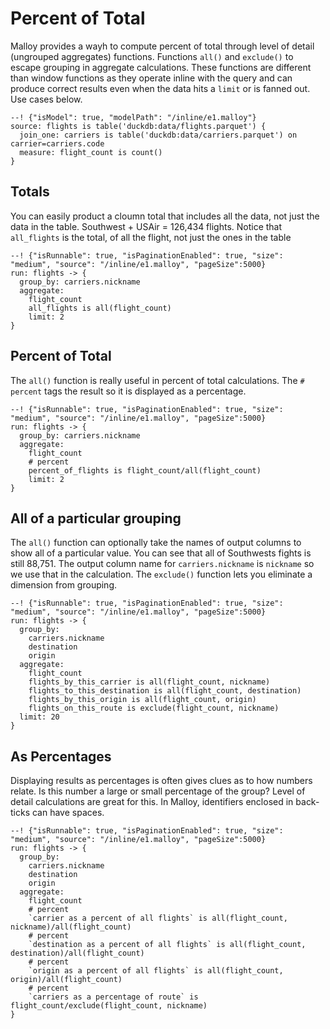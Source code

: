 # Percent of Total
Malloy provides a wayh to compute percent of total through level of detail (ungrouped aggregates) functions.  Functions `all()` and `exclude()` to escape grouping in aggregate calculations.  These functions are different than window functions as they operate inline with the query and can produce correct results even when the data hits a `limit` or is fanned out.  Use cases below.

```malloy
--! {"isModel": true, "modelPath": "/inline/e1.malloy"}
source: flights is table('duckdb:data/flights.parquet') {
  join_one: carriers is table('duckdb:data/carriers.parquet') on carrier=carriers.code
  measure: flight_count is count()
}
```
## Totals
You can easily product a cloumn total that includes all the data, not just the data in the table.  Southwest + USAir = 126,434 flights.  Notice that `all_flights` is the total, of all the flight, not just the ones in the table

```malloy
--! {"isRunnable": true, "isPaginationEnabled": true, "size": "medium", "source": "/inline/e1.malloy", "pageSize":5000}
run: flights -> {
  group_by: carriers.nickname
  aggregate: 
    flight_count
    all_flights is all(flight_count)
    limit: 2
}
```

## Percent of Total
The `all()` function is really useful in percent of total calculations.  The `# percent` tags the result so it is displayed as a percentage.

```malloy
--! {"isRunnable": true, "isPaginationEnabled": true, "size": "medium", "source": "/inline/e1.malloy", "pageSize":5000}
run: flights -> {
  group_by: carriers.nickname
  aggregate: 
    flight_count
    # percent
    percent_of_flights is flight_count/all(flight_count)
    limit: 2
}
```

## All of a particular grouping
The `all()` function can optionally take the names of output columns to show all of a particular value.  You can see that all of Southwests fights is still 88,751.  The output column name for `carriers.nickname` is `nickname` so we use that in the calculation.  The `exclude()` function lets you eliminate a dimension from grouping.

```malloy
--! {"isRunnable": true, "isPaginationEnabled": true, "size": "medium", "source": "/inline/e1.malloy", "pageSize":5000}
run: flights -> {
  group_by:
    carriers.nickname
    destination
    origin
  aggregate: 
    flight_count
    flights_by_this_carrier is all(flight_count, nickname)
    flights_to_this_destination is all(flight_count, destination)
    flights_by_this_origin is all(flight_count, origin)
    flights_on_this_route is exclude(flight_count, nickname)
  limit: 20
}
```
##  As Percentages
Displaying results as percentages is often gives clues as to how numbers relate.  Is this number a large or small percentage of the group?  Level of detail calculations are great for this.  In Malloy, identifiers enclosed in back-ticks can have spaces.

```malloy
--! {"isRunnable": true, "isPaginationEnabled": true, "size": "medium", "source": "/inline/e1.malloy", "pageSize":5000}
run: flights -> {
  group_by:
    carriers.nickname
    destination
    origin
  aggregate: 
    flight_count
    # percent
    `carrier as a percent of all flights` is all(flight_count, nickname)/all(flight_count)
    # percent
    `destination as a percent of all flights` is all(flight_count, destination)/all(flight_count)
    # percent
    `origin as a percent of all flights` is all(flight_count, origin)/all(flight_count)
    # percent
    `carriers as a percentage of route` is flight_count/exclude(flight_count, nickname)
}
```